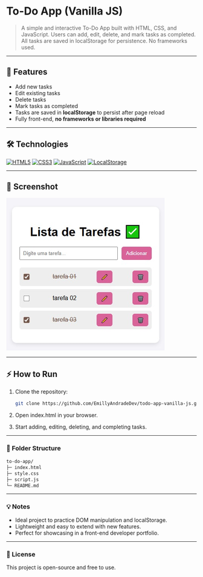 # To-Do App (Vanilla JS)

> A simple and interactive To-Do App built with HTML, CSS, and JavaScript. Users can add, edit, delete, and mark tasks as completed. All tasks are saved in localStorage for persistence. No frameworks used.

---

## 🚀 Features

- Add new tasks
- Edit existing tasks
- Delete tasks
- Mark tasks as completed
- Tasks are saved in **localStorage** to persist after page reload
- Fully front-end, **no frameworks or libraries required**

---

## 🛠️ Technologies

[![HTML5](https://img.shields.io/badge/HTML5-E34F26?style=for-the-badge&logo=html5&logoColor=white)](https://developer.mozilla.org/en-US/docs/Web/HTML) 
[![CSS3](https://img.shields.io/badge/CSS3-1572B6?style=for-the-badge&logo=css3&logoColor=white)](https://developer.mozilla.org/en-US/docs/Web/CSS) 
[![JavaScript](https://img.shields.io/badge/JavaScript-F7DF1E?style=for-the-badge&logo=javascript&logoColor=black)](https://developer.mozilla.org/en-US/docs/Web/JavaScript) 
[![LocalStorage](https://img.shields.io/badge/LocalStorage-000000?style=for-the-badge&logo=google-chrome&logoColor=white)](https://developer.mozilla.org/en-US/docs/Web/API/Window/localStorage)


---

## 🎨 Screenshot

![Screenshot of To-Do App](todolist02.jpeg) 

---

## ⚡ How to Run

1. Clone the repository:  
   ```bash
   git clone https://github.com/EmillyAndradeDev/todo-app-vanilla-js.git
   ```
2. Open index.html in your browser.

3. Start adding, editing, deleting, and completing tasks.

---

### 📂 Folder Structure

```
to-do-app/
├─ index.html
├─ style.css
├─ script.js
└─ README.md
```

---

### 💡 Notes

- Ideal project to practice DOM manipulation and localStorage.
- Lightweight and easy to extend with new features.
- Perfect for showcasing in a front-end developer portfolio.

___

### 📝 License

This project is open-source and free to use.

